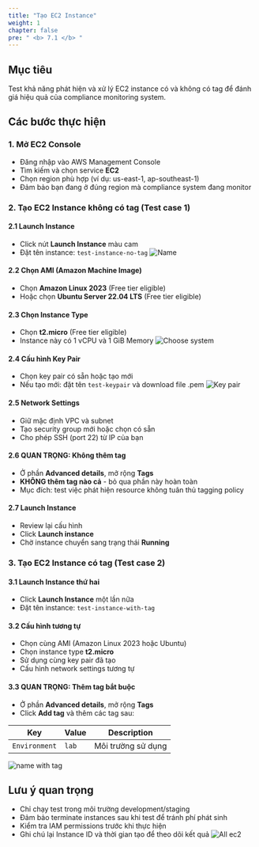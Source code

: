 ```yaml
---
title: "Tạo EC2 Instance"
weight: 1
chapter: false
pre: " <b> 7.1 </b> "
---
```


## Mục tiêu

Test khả năng phát hiện và xử lý EC2 instance có và không có tag để đánh giá hiệu quả của compliance monitoring system.

## Các bước thực hiện

### 1. Mở EC2 Console

- Đăng nhập vào AWS Management Console
- Tìm kiếm và chọn service **EC2**
- Chọn region phù hợp (ví dụ: us-east-1, ap-southeast-1)
- Đảm bảo bạn đang ở đúng region mà compliance system đang monitor

### 2. Tạo EC2 Instance không có tag (Test case 1)

#### 2.1 Launch Instance

- Click nút **Launch Instance** màu cam
- Đặt tên instance: `test-instance-no-tag`
  ![Name](/images/7.Test/001-nameec2notag.png)

#### 2.2 Chọn AMI (Amazon Machine Image)

- Chọn **Amazon Linux 2023** (Free tier eligible)
- Hoặc chọn **Ubuntu Server 22.04 LTS** (Free tier eligible)

#### 2.3 Chọn Instance Type

- Chọn **t2.micro** (Free tier eligible)
- Instance này có 1 vCPU và 1 GiB Memory
  ![Choose system](/images/7.Test/002-choosesystem.png)

#### 2.4 Cấu hình Key Pair

- Chọn key pair có sẵn hoặc tạo mới
- Nếu tạo mới: đặt tên `test-keypair` và download file .pem
  ![Key pair](/images/7.Test/003-keypair.png)

#### 2.5 Network Settings

- Giữ mặc định VPC và subnet
- Tạo security group mới hoặc chọn có sẵn
- Cho phép SSH (port 22) từ IP của bạn

#### 2.6 **QUAN TRỌNG: Không thêm tag**

- Ở phần **Advanced details**, mở rộng **Tags**
- **KHÔNG thêm tag nào cả** - bỏ qua phần này hoàn toàn
- Mục đích: test việc phát hiện resource không tuân thủ tagging policy

#### 2.7 Launch Instance

- Review lại cấu hình
- Click **Launch instance**
- Chờ instance chuyển sang trạng thái **Running**

### 3. Tạo EC2 Instance có tag (Test case 2)

#### 3.1 Launch Instance thứ hai

- Click **Launch Instance** một lần nữa
- Đặt tên instance: `test-instance-with-tag`

#### 3.2 Cấu hình tương tự

- Chọn cùng AMI (Amazon Linux 2023 hoặc Ubuntu)
- Chọn instance type **t2.micro**
- Sử dụng cùng key pair đã tạo
- Cấu hình network settings tương tự

#### 3.3 **QUAN TRỌNG: Thêm tag bắt buộc**

- Ở phần **Advanced details**, mở rộng **Tags**
- Click **Add tag** và thêm các tag sau:

| Key           | Value | Description        |
| ------------- | ----- | ------------------ |
| `Environment` | `lab` | Môi trường sử dụng |

![name with tag](/images/7.Test/004-namewithtag.png)

## Lưu ý quan trọng

- Chỉ chạy test trong môi trường development/staging
- Đảm bảo terminate instances sau khi test để tránh phí phát sinh
- Kiểm tra IAM permissions trước khi thực hiện
- Ghi chú lại Instance ID và thời gian tạo để theo dõi kết quả
  ![All ec2](/images/7.Test/005-ec2-instance.png)
